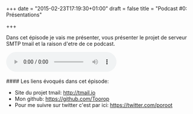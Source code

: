 +++
date = "2015-02-23T17:19:30+01:00"
draft = false
title = "Podcast #0: Présentations"

+++

Dans cet épisode je vais me présenter, vous présenter le projet de serveur SMTP tmail et la raison d'etre de ce podcast.
<div class="player">
    <audio controls>
        <!-- Audio files -->
        <source src="http://podcasts.toorop.fr/tmail/enclosures/episode0.mp3" type="audio/mp3">

        <!-- Fallback for browsers that don't support the <audio> element -->
        <div>
            <a href="http://podcasts.toorop.fr/tmail/enclosures/episode0.mp3">Download</a>
        </div>
    </audio>
</div>
<br>
<!--more-->
#### Les liens évoqués dans cet épisode:

* Site du projet tmail: http://tmail.io 
* Mon github: https://github.com/Toorop 
* Pour me suivre sur twitter c'est par ici: https://twitter.com/poroot
